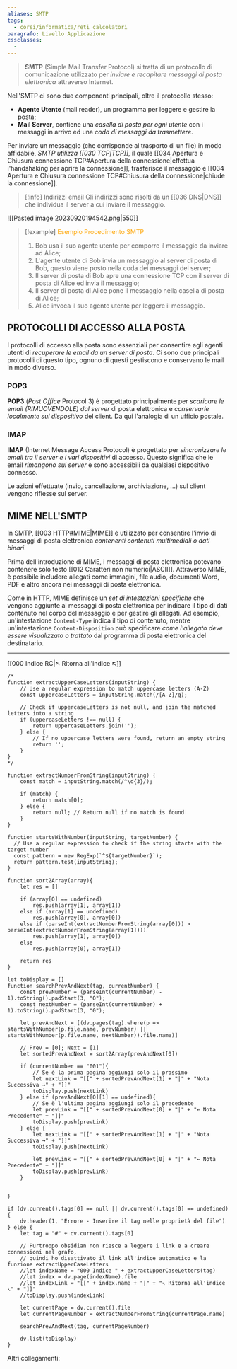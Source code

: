 ```yaml
---
aliases: SMTP
tags:
  - corsi/informatica/reti_calcolatori
paragrafo: Livello Applicazione
cssclasses:
  - 
---
```

>**SMTP** (Simple Mail Transfer Protocol) si tratta di un protocollo di comunicazione utilizzato per *inviare e recapitare messaggi di posta elettronica* attraverso Internet. 

Nell'SMTP ci sono due componenti principali, oltre il protocollo stesso:
- **Agente Utente** (mail reader), un programma per leggere e gestire la posta;
- **Mail Server**, contiene una *casella di posta per ogni utente* con i messaggi in arrivo ed una *coda di messaggi da trasmettere*.

Per inviare un messaggio (che corrisponde al trasporto di un file) in modo affidabile, *SMTP utilizza [[030 TCP|TCP]]*, il quale [[034 Apertura e Chiusura connessione TCP#Apertura della connessione|effettua l'handshaking per aprire la connessione]], trasferisce il messaggio e [[034 Apertura e Chiusura connessione TCP#Chiusura della connessione|chiude la connessione]].

> [!info] Indirizzi email
> Gli indirizzi sono risolti da un [[036 DNS|DNS]] che individua il server a cui inviare il messaggio.

![[Pasted image 20230920194542.png|550]]

> [!example] <font color="orange">Esempio Procedimento SMTP</font>
>1. Bob usa il suo agente utente per comporre il messaggio da inviare ad Alice;
>2. L'agente utente di Bob invia un messaggio al server di posta di Bob, questo viene posto nella coda dei messaggi del server;
>3. Il server di posta di Bob apre una connessione TCP con il server di posta di Alice ed invia il messaggio;
>4. Il server di posta di Alice pone il messaggio nella casella di posta di Alice;
>5. Alice invoca il suo agente utente per leggere il messaggio.

## PROTOCOLLI DI ACCESSO ALLA POSTA
I protocolli di accesso alla posta sono essenziali per consentire agli agenti utenti di *recuperare le email da un server di posta*. Ci sono due principali protocolli di questo tipo, ognuno di questi gestiscono e conservano le mail in modo diverso.

### POP3
**POP3** (*Post Office* Protocol 3) è progettato principalmente per *scaricare le email (RIMUOVENDOLE) dal server* di posta elettronica e *conservarle localmente sul dispositivo* del client. Da qui l'analogia di un ufficio postale.

### IMAP
**IMAP** (Internet Message Access Protocol) è progettato per *sincronizzare le email tra il server e i vari dispositivi* di accesso. Questo significa che le email *rimangono sul server* e sono accessibili da qualsiasi dispositivo connesso.

Le azioni effettuate (invio, cancellazione, archiviazione, ...) sul client vengono riflesse sul server.

## MIME NELL'SMTP
In SMTP, [[003 HTTP#MIME|MIME]] è utilizzato per consentire l'invio di messaggi di posta elettronica *contenenti contenuti multimediali o dati binari*.

Prima dell'introduzione di MIME, i messaggi di posta elettronica potevano contenere solo testo [[012 Caratteri non numerici|ASCII]]. Attraverso MIME, è possibile includere allegati come immagini, file audio, documenti Word, PDF e altro ancora nei messaggi di posta elettronica.

Come in HTTP, MIME definisce un *set di intestazioni specifiche* che vengono aggiunte ai messaggi di posta elettronica per indicare il tipo di dati contenuto nel corpo del messaggio e per gestire gli allegati. Ad esempio, un'intestazione `Content-Type` indica il tipo di contenuto, mentre un'intestazione `Content-Disposition` può specificare *come l'allegato deve essere visualizzato o trattato* dal programma di posta elettronica del destinatario.

___
[[000 Indice RC|↖ Ritorna all'indice ↖]]

```dataviewjs
/*
function extractUpperCaseLetters(inputString) {
	// Use a regular expression to match uppercase letters (A-Z)
	const uppercaseLetters = inputString.match(/[A-Z]/g);
	
	// Check if uppercaseLetters is not null, and join the matched letters into a string
	if (uppercaseLetters !== null) {
		return uppercaseLetters.join('');
	} else {
	    // If no uppercase letters were found, return an empty string
	    return '';
	}
}
*/

function extractNumberFromString(inputString) {
	const match = inputString.match(/^\d{3}/);
	
	if (match) {
		return match[0];
	} else {
		return null; // Return null if no match is found
	}
}

function startsWithNumber(inputString, targetNumber) {
  // Use a regular expression to check if the string starts with the target number
  const pattern = new RegExp(`^${targetNumber}`);
  return pattern.test(inputString);
}

function sort2Array(array){
	let res = []
	
	if (array[0] == undefined)
		res.push(array[1], array[1])
	else if (array[1] == undefined)
		res.push(array[0], array[0])
	else if (parseInt(extractNumberFromString(array[0])) > parseInt(extractNumberFromString(array[1])))
		res.push(array[1], array[0])
	else
		res.push(array[0], array[1])
	
	return res
}

let toDisplay = []
function searchPrevAndNext(tag, currentNumber) {
	const prevNumber = (parseInt(currentNumber) - 1).toString().padStart(3, "0");
	const nextNumber = (parseInt(currentNumber) + 1).toString().padStart(3, "0");
	
	let prevAndNext = [(dv.pages(tag).where(p => startsWithNumber(p.file.name, prevNumber) || startsWithNumber(p.file.name, nextNumber)).file.name)]
	
	// Prev = [0]; Next = [1]
	let sortedPrevAndNext = sort2Array(prevAndNext[0])
	
	if (currentNumber == "001"){ 
		// Se è la prima pagina aggiungi solo il prossimo
		let nextLink = "[[" + sortedPrevAndNext[1] + "|" + "Nota Successiva →" + "]]"
		toDisplay.push(nextLink)
	} else if (prevAndNext[0][1] == undefined){
		// Se è l'ultima pagina aggiungi solo il precedente
		let prevLink = "[[" + sortedPrevAndNext[0] + "|" + "← Nota Precedente" + "]]"
		toDisplay.push(prevLink)
	} else {
		let nextLink = "[[" + sortedPrevAndNext[1] + "|" + "Nota Successiva →" + "]]"
		toDisplay.push(nextLink)
		
		let prevLink = "[[" + sortedPrevAndNext[0] + "|" + "← Nota Precedente" + "]]"
		toDisplay.push(prevLink)
	}
	
	
}

if (dv.current().tags[0] == null || dv.current().tags[0] == undefined){
	dv.header(1, "Errore - Inserire il tag nelle proprietà del file")
} else {
	let tag = "#" + dv.current().tags[0]

	// Purtroppo obsidian non riesce a leggere i link e a creare connessioni nel grafo,
	// quindi ho disattivato il link all'indice automatico e la funzione extractUpperCaseLetters
	//let indexName = "000 Indice " + extractUpperCaseLetters(tag)
	//let index = dv.page(indexName).file
	//let indexLink = "[[" + index.name + "|" + "↖ Ritorna all'indice ↖" + "]]"
	//toDisplay.push(indexLink)
	
	let currentPage = dv.current().file
	let currentPageNumber = extractNumberFromString(currentPage.name)
	
	searchPrevAndNext(tag, currentPageNumber)
	
	dv.list(toDisplay)
}
```

Altri collegamenti: 
